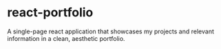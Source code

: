 # react-portfolio
A single-page react application that showcases my projects and relevant information in a clean, aesthetic portfolio.
